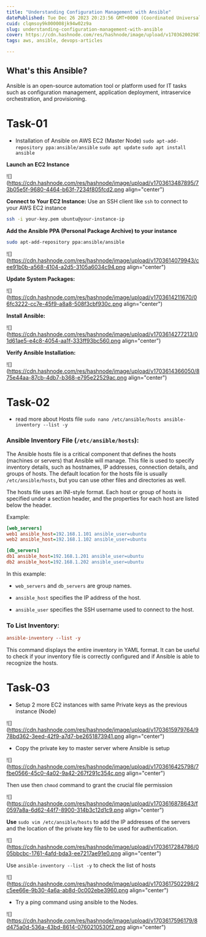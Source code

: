 ```yaml
---
title: "Understanding Configuration Management with Ansible"
datePublished: Tue Dec 26 2023 20:23:56 GMT+0000 (Coordinated Universal Time)
cuid: clqmsoy9k000008jk94w02z9a
slug: understanding-configuration-management-with-ansible
cover: https://cdn.hashnode.com/res/hashnode/image/upload/v1703620029879/b345a373-0435-4531-97dc-02091363ddcc.png
tags: aws, ansible, devops-articles

---
```


## What's this Ansible?

Ansible is an open-source automation tool or platform used for IT tasks such as configuration management, application deployment, intraservice orchestration, and provisioning.

# Task-01

* Installation of Ansible on AWS EC2 (Master Node) `sudo apt-add-repository ppa:ansible/ansible` `sudo apt update` `sudo apt install ansible`
    

**Launch an EC2 Instance**

![](https://cdn.hashnode.com/res/hashnode/image/upload/v1703613487895/73b05e5f-9680-4464-b63f-7234f805fcd2.png align="center")

**Connect to Your EC2 Instance:** Use an SSH client like `ssh` to connect to your AWS EC2 instance

```bash
ssh -i your-key.pem ubuntu@your-instance-ip
```

**Add the Ansible PPA (Personal Package Archive) to your instance**

```bash
sudo apt-add-repository ppa:ansible/ansible
```

![](https://cdn.hashnode.com/res/hashnode/image/upload/v1703614079943/cee91b0b-a568-4104-a2d5-3105a6034c94.png align="center")

**Update System Packages:**

![](https://cdn.hashnode.com/res/hashnode/image/upload/v1703614211670/06fc3222-cc7e-45f9-a8a8-508f3cbf930c.png align="center")

**Install Ansible:**

![](https://cdn.hashnode.com/res/hashnode/image/upload/v1703614277213/01d61ae5-e4c8-4054-aa1f-333ff93bc560.png align="center")

**Verify Ansible Installation:**

![](https://cdn.hashnode.com/res/hashnode/image/upload/v1703614366050/875e44aa-87cb-4db7-b368-e795e22529ac.png align="center")

# Task-02

* read more about Hosts file `sudo nano /etc/ansible/hosts ansible-inventory --list -y`
    

### **Ansible Inventory File (**`/etc/ansible/hosts`):

The Ansible hosts file is a critical component that defines the hosts (machines or servers) that Ansible will manage. This file is used to specify inventory details, such as hostnames, IP addresses, connection details, and groups of hosts. The default location for the hosts file is usually `/etc/ansible/hosts`, but you can use other files and directories as well.

The hosts file uses an INI-style format. Each host or group of hosts is specified under a section header, and the properties for each host are listed below the header.

Example:

```ini
[web_servers]
web1 ansible_host=192.168.1.101 ansible_user=ubuntu
web2 ansible_host=192.168.1.102 ansible_user=ubuntu

[db_servers]
db1 ansible_host=192.168.1.201 ansible_user=ubuntu
db2 ansible_host=192.168.1.202 ansible_user=ubuntu
```

In this example:

* `web_servers` and `db_servers` are group names.
    
* `ansible_host` specifies the IP address of the host.
    
* `ansible_user` specifies the SSH username used to connect to the host.
    

### **To List Inventory:**

```ini
ansible-inventory --list -y
```

This command displays the entire inventory in YAML format. It can be useful to check if your inventory file is correctly configured and if Ansible is able to recognize the hosts.

# Task-03

* Setup 2 more EC2 instances with same Private keys as the previous instance (Node)
    

![](https://cdn.hashnode.com/res/hashnode/image/upload/v1703615979764/978bd362-3eed-42f9-a7d7-be2651873941.png align="center")

* Copy the private key to master server where Ansible is setup
    

![](https://cdn.hashnode.com/res/hashnode/image/upload/v1703616425798/7fbe0566-45c0-4a02-9a42-267f291c354c.png align="center")

Then use then `chmod` command to grant the crucial file permission

![](https://cdn.hashnode.com/res/hashnode/image/upload/v1703616878643/f0597a8a-6d62-44f7-8900-314b3c12d1c9.png align="center")

**Use** `sudo vim /etc/ansible/hosts` to add the IP addresses of the servers and the location of the private key file to be used for authentication.

![](https://cdn.hashnode.com/res/hashnode/image/upload/v1703617284786/005bbcbc-1761-4afd-bda3-ee7217ae91e0.png align="center")

Use `ansible-inventory --list -y` to check the list of hosts

![](https://cdn.hashnode.com/res/hashnode/image/upload/v1703617502298/2c5ee66e-9b30-4a6a-ab8d-0c002ebe3960.png align="center")

* Try a ping command using ansible to the Nodes.
    

![](https://cdn.hashnode.com/res/hashnode/image/upload/v1703617596179/8d475a0d-536a-43bd-8614-0760210530f2.png align="center")